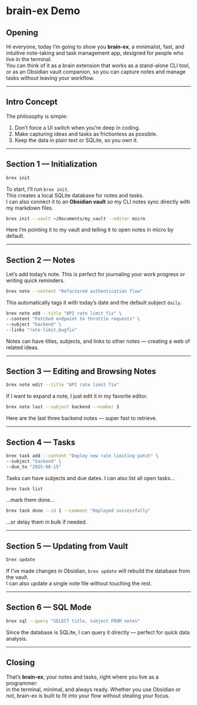 # brain-ex Demo

## Opening

Hi everyone, today I’m going to show you **brain-ex**, a minimalist, fast, and intuitive note-taking and task management app, designed for people who live in the terminal.  
You can think of it as a brain extension that works as a stand-alone CLI tool, or as an Obsidian vault companion, so you can capture notes and manage tasks without leaving your workflow.

---

## Intro Concept

The philosophy is simple:  
1. Don’t force a UI switch when you’re deep in coding.  
2. Make capturing ideas and tasks as frictionless as possible.  
3. Keep the data in plain text or SQLite, so you own it.

---

## Section 1 — Initialization

```bash
brex init
```

To start, I’ll run `brex init`.  
This creates a local SQLite database for notes and tasks.  
I can also connect it to an **Obsidian vault** so my CLI notes sync directly with my markdown files.

```bash
brex init --vault ~/Documents/my_vault --editor micro
```

Here I’m pointing it to my vault and telling it to open notes in micro by default.

---

## Section 2 — Notes

Let’s add today’s note. This is perfect for journaling your work progress or writing quick reminders.

```bash
brex note --content "Refactored authentication flow"
```

This automatically tags it with today’s date and the default subject `daily`.

```bash
brex note add --title "API rate limit fix" \
--content "Patched endpoint to throttle requests" \
--subject "backend" \
--links "rate-limit,bugfix"
```

Notes can have titles, subjects, and links to other notes — creating a web of related ideas.

---

## Section 3 — Editing and Browsing Notes

```bash
brex note edit --title "API rate limit fix"
```

If I want to expand a note, I just edit it in my favorite editor.

```bash
brex note last --subject backend --number 3
```

Here are the last three backend notes — super fast to retrieve.

---

## Section 4 — Tasks

```bash
brex task add --content "Deploy new rate limiting patch" \
--subject "backend" \
--due_to "2025-08-15"
```

Tasks can have subjects and due dates. I can also list all open tasks…

```bash
brex task list
```

…mark them done…

```bash
brex task done --id 1 --comment "Deployed successfully"
```

…or delay them in bulk if needed.

---

## Section 5 — Updating from Vault

```bash
brex update
```

If I’ve made changes in Obsidian, `brex update` will rebuild the database from the vault.  
I can also update a single note file without touching the rest.

---

## Section 6 — SQL Mode

```bash
brex sql --query "SELECT title, subject FROM notes"
```

Since the database is SQLite, I can query it directly — perfect for quick data analysis.

---

## Closing

That’s **brain-ex**, your notes and tasks, right where you live as a programmer:  
in the terminal, minimal, and always ready.
Whether you use Obsidian or not, brain-ex is built to fit into your flow without stealing your focus.

